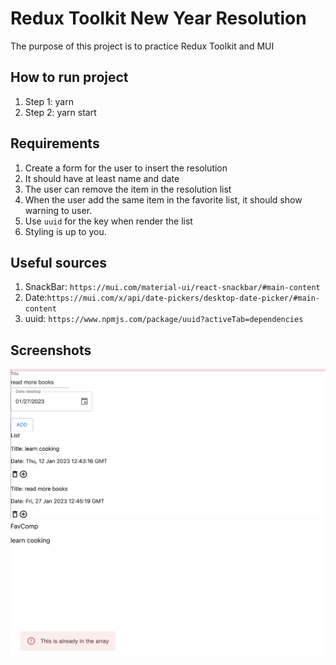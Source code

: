# Redux Toolkit New Year Resolution

The purpose of this project is to practice Redux Toolkit and MUI

## How to run project

1. Step 1: yarn
2. Step 2: yarn start

## Requirements

1. Create a form for the user to insert the resolution
2. It should have at least name and date
3. The user can remove the item in the resolution list
4. When the user add the same item in the favorite list, it should show warning to user.
5. Use `uuid` for the key when render the list
6. Styling is up to you.

## Useful sources

1. SnackBar: `https://mui.com/material-ui/react-snackbar/#main-content`
2. Date:`https://mui.com/x/api/date-pickers/desktop-date-picker/#main-content`
3. uuid: `https://www.npmjs.com/package/uuid?activeTab=dependencies`

## Screenshots

![list](./screenshots/list.png)
![warning](./screenshots/warning.png)
